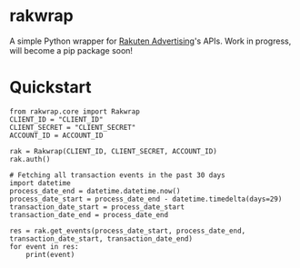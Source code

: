 # rakwrap
A simple Python wrapper for [Rakuten Advertising](https://developers.rakutenadvertising.com/documentation/en-CA/affiliate_apis)'s APIs.
Work in progress, will become a pip package soon!

# Quickstart
```
from rakwrap.core import Rakwrap
CLIENT_ID = "CLIENT_ID"
CLIENT_SECRET = "CLIENT_SECRET"
ACCOUNT_ID = ACCOUNT_ID

rak = Rakwrap(CLIENT_ID, CLIENT_SECRET, ACCOUNT_ID)
rak.auth()

# Fetching all transaction events in the past 30 days
import datetime
process_date_end = datetime.datetime.now()
process_date_start = process_date_end - datetime.timedelta(days=29)
transaction_date_start = process_date_start
transaction_date_end = process_date_end

res = rak.get_events(process_date_start, process_date_end, transaction_date_start, transaction_date_end)
for event in res:
    print(event)
```